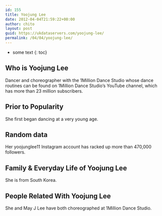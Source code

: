 ```yaml
---
id: 155
title: Yoojung Lee
date: 2012-04-04T21:59:22+00:00
author: chito
layout: post
guid: https://ukdataservers.com/yoojung-lee/
permalink: /04/04/yoojung-lee/
---
```


* some text
{: toc}


## Who is  Yoojung Lee
                  
                  
                  
Dancer and choreographer with the 1Million Dance Studio whose dance routines can be found on 1Million Dance Studio&#8217;s YouTube channel, which has more than 23 million subscribers.
                  
                
                
                
## Prior to Popularity 
                  
                  
                  
She first began dancing at a very young age.
                  
                
                
                
## Random data 
                  
                  
                  
Her yoojunglee11 Instagram account has racked up more than 470,000 followers.
                  
                
                
                
## Family & Everyday Life of Yoojung Lee
                  
                  
                  
She is from South Korea.
                  
                
                
                
## People Related With  Yoojung Lee
                  
                  
                  
She and May J Lee have both choreographed at 1Million Dance Studio.
                  
                
              
            
          
          
          
    
    
  
